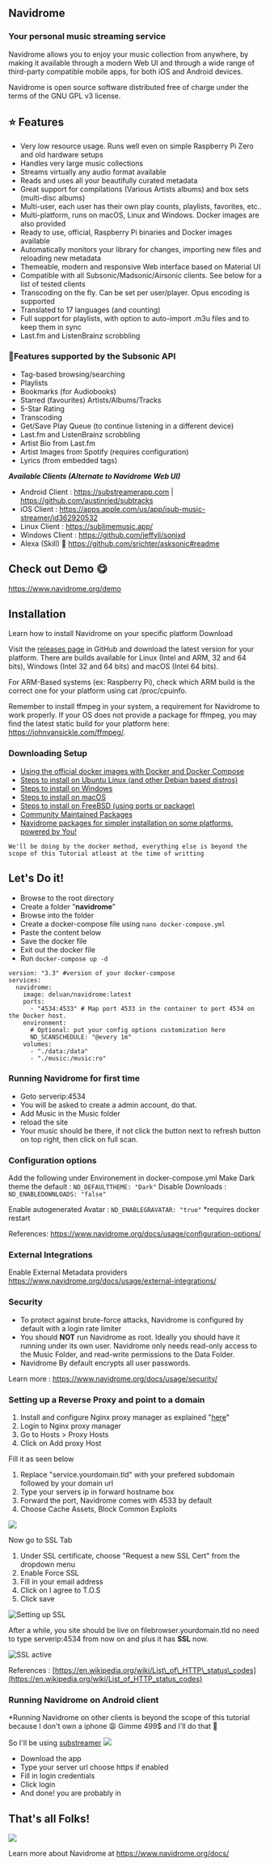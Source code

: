 ## Navidrome

### Your personal music streaming service

Navidrome allows you to enjoy your music collection from anywhere, by making it available through a modern Web UI and through a wide range of third-party compatible mobile apps, for both iOS and Android devices.

Navidrome is open source software distributed free of charge under the terms of the GNU GPL v3 license.

## ⭐ Features

- Very low resource usage. Runs well even on simple Raspberry Pi Zero and old hardware setups
- Handles very large music collections
- Streams virtually any audio format available
- Reads and uses all your beautifully curated metadata
- Great support for compilations (Various Artists albums) and box sets (multi-disc albums)
- Multi-user, each user has their own play counts, playlists, favorites, etc..
- Multi-platform, runs on macOS, Linux and Windows. Docker images are also provided
- Ready to use, official, Raspberry Pi binaries and Docker images available
- Automatically monitors your library for changes, importing new files and reloading new metadata
- Themeable, modern and responsive Web interface based on Material UI
- Compatible with all Subsonic/Madsonic/Airsonic clients. See below for a list of tested clients
- Transcoding on the fly. Can be set per user/player. Opus encoding is supported
- Translated to 17 languages (and counting)
- Full support for playlists, with option to auto-import .m3u files and to keep them in sync
- Last.fm and ListenBrainz scrobbling

### 🌟Features supported by the Subsonic API

- Tag-based browsing/searching
- Playlists
- Bookmarks (for Audiobooks)
- Starred (favourites) Artists/Albums/Tracks
- 5-Star Rating
- Transcoding
- Get/Save Play Queue (to continue listening in a different device)
- Last.fm and ListenBrainz scrobbling
- Artist Bio from Last.fm
- Artist Images from Spotify (requires configuration)
- Lyrics (from embedded tags)

***Available Clients (Alternate to Navidrome Web UI)***

- Android Client : https://substreamerapp.com | https://github.com/austinried/subtracks
- iOS Client : https://apps.apple.com/us/app/isub-music-streamer/id362920532
- Linux Client : https://sublimemusic.app/
- Windows Client : https://github.com/jeffvli/sonixd
- Alexa (Skill) 🤭 https://github.com/srichter/asksonic#readme

## Check out Demo 😋

https://www.navidrome.org/demo

## Installation

Learn how to install Navidrome on your specific platform
Download

Visit the [releases page](https://github.com/navidrome/navidrome/releases) in GitHub and download the latest version for your platform. There are builds available for Linux (Intel and ARM, 32 and 64 bits), Windows (Intel 32 and 64 bits) and macOS (Intel 64 bits).

For ARM-Based systems (ex: Raspberry Pi), check which ARM build is the correct one for your platform using cat /proc/cpuinfo.

Remember to install ffmpeg in your system, a requirement for Navidrome to work properly. If your OS does not provide a package for ffmpeg, you may find the latest static build for your platform here: https://johnvansickle.com/ffmpeg/.

### Downloading Setup

- [Using the official docker images with Docker and Docker Compose](https://www.navidrome.org/docs/installation/docker/)
- [Steps to install on Ubuntu Linux (and other Debian based distros)](https://www.navidrome.org/docs/installation/linux/)
- [Steps to install on Windows](https://www.navidrome.org/docs/installation/windows/)
- [Steps to install on macOS](https://www.navidrome.org/docs/installation/macos/)
- [Steps to install on FreeBSD (using ports or package)](https://www.navidrome.org/docs/installation/freebsd/)
- [Community Maintained Packages](https://www.navidrome.org/docs/installation/packages/)
- [Navidrome packages for simpler installation on some platforms, powered by You!](https://www.navidrome.org/docs/installation/packages/)

`We'll be doing by the docker method, everything else is beyond the scope of this Tutorial atleast at the time of writting`

## Let's Do it!

- Browse to the root directory
- Create a folder "**navidrome**"
- Browse into the folder
- Create a docker-compose file using `nano docker-compose.yml`
- Paste the content below
- Save the docker file
- Exit out the docker file
- Run `docker-compose up -d`

```version:
version: "3.3" #version of your docker-compose
services:
  navidrome:
    image: deluan/navidrome:latest
    ports:
      - "4534:4533" # Map port 4533 in the container to port 4534 on the Docker host.
    environment:
      # Optional: put your config options customization here
      ND_SCANSCHEDULE: "@every 1m"
    volumes:
      - "./data:/data"
      - "./music:/music:ro"
```

### Running Navidrome for first time

- Goto serverip:4534
- You will be asked to create a admin account, do that.
- Add Music in the Music folder
- reload the site
- Your music should be there, if not click the button next to refresh button on top right, then click on full scan.

### Configuration options

Add the following under Environement in docker-compose.yml
Make Dark theme the default : `ND_DEFAULTTHEME: "Dark"`
Disable Downloads : `ND_ENABLEDOWNLOADS: "false"`

Enable autogenerated Avatar : `ND_ENABLEGRAVATAR: "true"` *requires docker restart

References:
https://www.navidrome.org/docs/usage/configuration-options/

### External Integrations



Enable External Metadata providers
https://www.navidrome.org/docs/usage/external-integrations/

### Security

- To protect against brute-force attacks, Navidrome is configured by default with a login rate limiter
- You should **NOT** run Navidrome as root. Ideally you should have it running under its own user. Navidrome only needs read-only access to the Music Folder, and read-write permissions to the Data Folder.
- Navidrome By default encrypts all user passwords.

Learn more : https://www.navidrome.org/docs/usage/security/

### Setting up a Reverse Proxy and point to a domain

1.  Install and configure Nginx proxy manager as explained "[here](https://forum.cyberalliance.in/public/d/17-install-nginx-proxy-manager)"
2.  Login to Nginx proxy manager
3.  Go to Hosts > Proxy Hosts
4.  Click on Add proxy Host

Fill it as seen below

1.  Replace "service.yourdomain.tld" with your prefered subdomain followed by your domain url
2.  Type your servers ip in forward hostname box
3.  Forward the port, Navidrome comes with 4533 by default
4.  Choose Cache Assets, Block Common Exploits

![](https://i.imgur.com/MIN4sAY.png)

Now go to SSL Tab

1.  Under SSL certificate, choose "Request a new SSL Cert" from the dropdown menu
2.  Enable Force SSL
3.  Fill in your email address
4.  Click on I agree to T.O.S
5.  Click save

![Setting up SSL](https://i.imgur.com/kigFJzL.png)

After a while, you site should be live on filebrowser.yourdomain.tld no need to type
serverip:4534 from now on and plus it has **SSL** now.

![SSL active](https://i.imgur.com/NKIi1qQ.png)

References :
[https://en.wikipedia.org/wiki/List\_of\_HTTP\_status\_codes](https://en.wikipedia.org/wiki/List_of_HTTP_status_codes)

### Running Navidrome on Android client
*Running Navidrome on other clients is beyond the scope of this tutorial because I don't own a iphone 😩 Gimme 499$ and I'll do that 🤣

So I'll be using [substreamer](https://play.google.com/store/apps/details?id=com.ghenry22.substream2&hl=en&gl=US)
![](https://i.imgur.com/DwYo0q9.png)

- Download the app
- Type your server url choose https if enabled
- Fill in login credentials
- Click login
- And done! you are probably in

## That's all Folks!
![](https://i.imgur.com/9bjDSpm.png)

Learn more about Navidrome at https://www.navidrome.org/docs/
